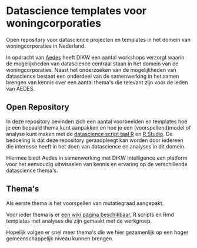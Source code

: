 # Datascience templates voor woningcorporaties
Open repository voor datascience projecten en templates in het domein van woningcorporaties in Nederland.

In opdracht van [Aedes](https://www.aedes.nl/) heeft DIKW een aantal workshops verzorgt waarin de mogelijkheden van datascience centraal staan in het domein van de woningcorporaties. Naast het onderzoeken van de mogelijkheden van datascience bestaat een onderdeel van de samenwerking in het samen brengen van kennis over een aantal thema's die relevant zijn voor de leden van AEDES.

## Open Repository
In deze repository bevinden zich een aantal voorbeelden en templates hoe je een bepaald thema kunt aanpakken en hoe je een (voorspellend)model of analyse kunt maken met de [datascience script taal R](https://www.r-project.org/) en [R Studio](https://rstudio.com/). De bedoeling is dat deze repository geraadpleegt kan worden door iedereen die interesse heeft in het doen van datascience en analyses in dit domein. 

Hiermee biedt Aedes in samenwerking met DIKW Intelligence een platform voor het eenvoudig uitwisselen van kennis en ervaring op de verschillende datascience thema's.

## Thema's
Als eerste thema is het voorspellen van mutatiegraad aangepakt. 

Voor ieder thema is er [een wiki pagina beschikbaar](https://github.com/DIKW/Datascience4AEDES/wiki), R scripts en Rmd templates met analyses die zijn gemaakt met de werkgroep.

Hopelijk volgen er snel meer thema's die we hier gezamenlijk op een hoger gemeenschappelijk niveau kunnen brengen.
